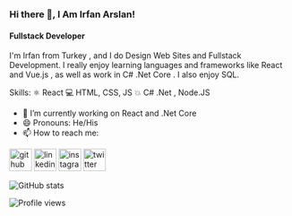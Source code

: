 ### Hi there 👋,  I Am Irfan Arslan!
#### Fullstack Developer
I'm Irfan from Turkey , and I do Design Web Sites and Fullstack Development. I really enjoy learning languages and frameworks like React and Vue.js , as well as work in C# .Net Core . I also enjoy SQL.

Skills:  ⚛ React  💻 HTML, CSS, JS  💥 C# .Net  , Node.JS

- 🔭 I’m currently working on React and .Net Core
- 😄 Pronouns: He/His 
- 📫 How to reach me:   

[<img src='https://cdn.jsdelivr.net/npm/simple-icons@3.0.1/icons/github.svg' alt='github' height='40'>](https://github.com/irfanarslann)      [<img src='https://cdn.jsdelivr.net/npm/simple-icons@3.0.1/icons/linkedin.svg' alt='linkedin' height='40'>](https://www.linkedin.com/in/irfanarslaann/)     [<img src='https://cdn.jsdelivr.net/npm/simple-icons@3.0.1/icons/instagram.svg' alt='instagram' height='40'>](https://www.instagram.com/irfanarslaaan/)        [<img src='https://cdn.jsdelivr.net/npm/simple-icons@3.0.1/icons/twitter.svg' alt='twitter' height='40'>](https://twitter.com/samsepii0l)  

![GitHub stats](https://github-readme-stats.vercel.app/api?username=irfanarslann&show_icons=true)  

![Profile views](https://gpvc.arturio.dev/irfanarslann)  
